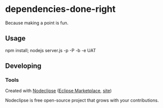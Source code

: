 # dependencies-done-right
Because making a point is fun.


## Usage
npm install;
nodejs server.js -p -P -b -e UAT


## Developing


### Tools

Created with [Nodeclipse](https://github.com/Nodeclipse/nodeclipse-1)
 ([Eclipse Marketplace](http://marketplace.eclipse.org/content/nodeclipse), [site](http://www.nodeclipse.org))   

Nodeclipse is free open-source project that grows with your contributions.
